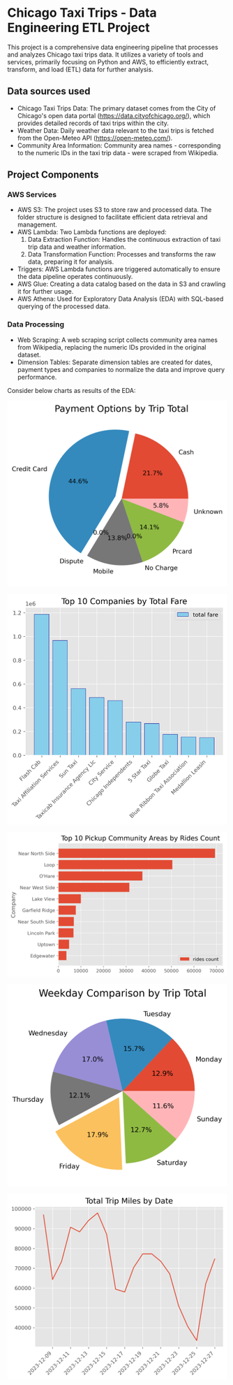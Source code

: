 # Chicago Taxi Trips - Data Engineering ETL Project

This project is a comprehensive data engineering pipeline that processes and analyzes Chicago taxi trips data. 
It utilizes a variety of tools and services, primarily focusing on Python and AWS, to efficiently extract, transform, and load (ETL) data for further analysis.

## Data sources used

- Chicago Taxi Trips Data: The primary dataset comes from the City of Chicago's open data portal (https://data.cityofchicago.org/), which provides detailed records of taxi trips within the city.
- Weather Data: Daily weather data relevant to the taxi trips is fetched from the Open-Meteo API (https://open-meteo.com/).
- Community Area Information: Community area names - corresponding to the numeric IDs in the taxi trip data - were scraped from Wikipedia.

## Project Components

### AWS Services

- AWS S3: The project uses S3 to store raw and processed data. The folder structure is designed to facilitate efficient data retrieval and management.
- AWS Lambda: Two Lambda functions are deployed:
  1. Data Extraction Function: Handles the continuous extraction of taxi trip data and weather information.
  2. Data Transformation Function: Processes and transforms the raw data, preparing it for analysis.
- Triggers: AWS Lambda functions are triggered automatically to ensure the data pipeline operates continuously.
- AWS Glue: Creating a  data catalog based on the data in S3 and crawling it for further usage.
- AWS Athena: Used for Exploratory Data Analysis (EDA) with SQL-based querying of the processed data.

### Data Processing

- Web Scraping: A web scraping script collects community area names from Wikipedia, replacing the numeric IDs provided in the original dataset.
- Dimension Tables: Separate dimension tables are created for dates, payment types and companies to normalize the data and improve query performance.

Consider below charts as results of the EDA:

![Trip Total by Payment Type](trip_total_by_payment_type.png)

![Top 10 Companies by Total Fare](top10_companies_by_total_fare.png)

![Top 10 Pickup Community Areas by Rides Count](top10_pickup_community_areas_by_rides_count.png)

![Weekday Comparison by Trip Total](weekday_comparison_by_trip_total.png)

![Total Trip Miles by Date](total_trip_miles_by_date.png)
